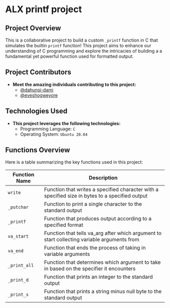 # ALX printf project

## Project Overview

This is a collaborative project to build a custom `_printf` function in C that simulates the builtin `printf` function! This project aims to enhance our understanding of C programming and explore the intricacies of building a a fundamental yet powerful function used for formatted output.

## Project Contributors

- **Meet the amazing individuals contributing to this project:**
  - [@dahunsi-dami](https://github.com/dahunsi-dami)
  - [@eveshogweyore](https://github.com/eveshogweyore)

## Technologies Used

- **This project leverages the following technologies:**
  - Programming Language: `C`
  - Operating System: `Ubuntu 20.04`

## Functions Overview

Here is a table summarizing the key functions used in this project:

| Function Name 		| Description 													|
| ----------------------|---------------------------------------------------------------|
| `write`   | Function that writes a specified character with a specified size in bytes to a specified output   |
| `_putchar`			| Function to print a single character to the standard output   |
| `_printf`			| Function that produces output according to a specified format			|
| `va_start`   | Function that tells va_arg after which argument to start collecting variable arguments from   |
| `va_end`   | Function that ends the process of taking in variable arguments   |
| `_print_all`   | Function that determines which argument to take in based on the specifier it encounters   |
| `_print_d`   | Function that prints an integer to the standard output   |
| `_print_s`   | Function that prints a string minus null byte to the standard output   |
